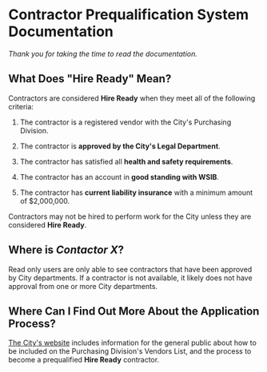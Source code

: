 # Contractor Prequalification System Documentation

_Thank you for taking the time to read the documentation._

## What Does "Hire Ready" Mean?

Contractors are considered **Hire Ready** when they meet all of the following criteria:

1.  The contractor is a registered vendor with the City's Purchasing Division.

2.  The contractor is **approved by the City's Legal Department**.

3.  The contractor has satisfied all **health and safety requirements**.

4.  The contractor has an account in **good standing with WSIB**.

5.  The contractor has **current liability insurance** with a minimum amount of $2,000,000.

Contractors may not be hired to perform work for the City
unless they are considered **Hire Ready**.

## Where is _Contactor X_?

Read only users are only able to see contractors that have been approved
by City departments.  If a contractor is not available, it likely does not have approval
from one or more City departments.

## Where Can I Find Out More About the Application Process?

[The City's website](https://saultstemarie.ca/City-Hall/City-Departments/Corporate-Services/Finance/Purchasing/Vendors-List.aspx)
includes information for the general public
about how to be included on the Purchasing Division's Vendors List,
and the process to become a prequalified **Hire Ready** contractor.
